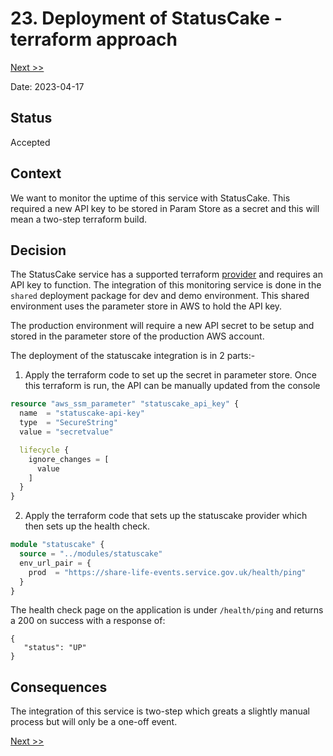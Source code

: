 # 23. Deployment of StatusCake - terraform approach

[Next >>](9999-end.md)

Date: 2023-04-17

## Status

Accepted

## Context
We want to monitor the uptime of this service with StatusCake.  This required a new API key to be stored in Param Store as a secret and this
will mean a two-step terraform build.

## Decision
The StatusCake service has a supported terraform [provider](https://registry.terraform.io/providers/StatusCakeDev/statuscake/latest/docs)
and requires an API key to function.  The integration of this monitoring service is done in the `shared` deployment package
for dev and demo environment.  This shared environment uses the parameter store in AWS to hold the API key.

The production environment will require a new API secret to be setup and stored in the parameter store of the production AWS account.

The deployment of the statuscake integration is in 2 parts:-
1. Apply the terraform code to set up the secret in parameter store.  Once this terraform is run, the API can be manually updated from the console

```terraform
resource "aws_ssm_parameter" "statuscake_api_key" {
  name  = "statuscake-api-key"
  type  = "SecureString"
  value = "secretvalue"

  lifecycle {
    ignore_changes = [
      value
    ]
  }
}

```

2. Apply the terraform code that sets up the statuscake provider which then sets up the health check.

```terraform
module "statuscake" {
  source = "../modules/statuscake"
  env_url_pair = {
    prod  = "https://share-life-events.service.gov.uk/health/ping"
  }
}
```
The health check page on the application is under `/health/ping` and returns a 200 on success with a response of:
```json5
{
   "status": "UP"
}
```


## Consequences
The integration of this service is two-step which greats a slightly manual process but will only be a one-off event.

[Next >>](9999-end.md)
